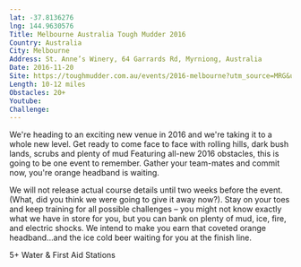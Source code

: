 ```yaml
---
lat: -37.8136276
lng: 144.9630576
Title: Melbourne Australia Tough Mudder 2016
Country: Australia
City: Melbourne
Address: St. Anne’s Winery, 64 Garrards Rd, Myrniong, Australia
Date: 2016-11-20
Site: https://toughmudder.com.au/events/2016-melbourne?utm_source=MRG&utm_medium=banner&utm_campaign=promocode
Length: 10-12 miles
Obstacles: 20+
Youtube:
Challenge:
---
```


We're heading to an exciting new venue in 2016 and we're taking it to a whole new level. Get ready to come face to face with rolling hills, dark bush lands, scrubs and plenty of mud
Featuring all-new 2016 obstacles, this is going to be one event to remember. Gather your team-mates and commit now, you're orange headband is waiting.

We will not release actual course details until two weeks before the event. (What, did you think we were going to give it away now?). Stay on your toes and keep training for all possible challenges – you might not know exactly what we have in store for you, but you can bank on plenty of mud, ice, fire, and electric shocks. We intend to make you earn that coveted orange headband…and the ice cold beer waiting for you at the finish line.

5+ Water & First Aid Stations